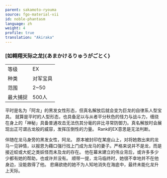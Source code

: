 ```yaml
---
parent: sakamoto-ryouma
source: fgo-material-vii
id: noble-phantasm
language: zh
weight: 4
profile: true
translation: "Akiraka"
---
```


### [如翱翔天际之龙]{あまかけるりゅうがごとく}

<table>
  <tr><td>等级</td><td>EX</td></tr>
  <tr><td>种类</td><td>对军宝具</td></tr>
  <tr><td>范围</td><td>2~50</td></tr>
  <tr><td>最大捕捉</td><td>500人</td></tr>
</table>

平时是名为「阿龙」的黑发女性形态，但真名解放后就会变为巨龙的自律系人型宝具。
就算是平时的人型形态，也具备足以与从者平分秋色的怪力与战斗力，缠绕在身上的「神秘」具备普通攻击无法伤其分毫的非比寻常防御力。真名解放时会展现出正可谓古龙般的威容，发挥压倒性的力量。
Rank的EX意思是无法判断。

伴随在龙马身旁的黑发女性，阿龙。
原本被封印在某座山上，对将她救出来的龙马一见钟情，以报恩为藉口强行找上门成为龙马的妻子。严格来说并不是龙，而是接近蛟或大蛇之类妖怪而未及龙的存在。
他在幕末建立的伟业背后，或许多多少少都有她的帮助，也或许并没有。
顺带一提，龙马临终时，她很不幸地并不在他身边，没能救得了他。
悲痛欲绝的她不为人知地消失在海底中，最终未能化龙升上天际。
